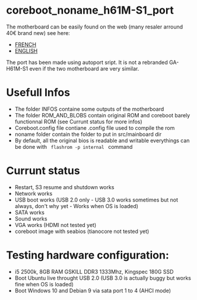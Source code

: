 # coreboot_noname_h61M-S1_port

The motherboard can be easily found on the web (many resaler arround 40€ brand new) see here:
* [FRENCH](https://fr.aliexpress.com/item/4000389822919.html?spm=a2g0s.9042311.0.0.57e76c37nCrNWl)
* [ENGLISH](https://www.aliexpress.com/item/33039746246.html?spm=a2g0o.productlist.0.0.327b72b7D1Vxwq&algo_pvid=6c6c2d30-f8df-4a95-89cf-e7164bdef7f2&algo_expid=6c6c2d30-f8df-4a95-89cf-e7164bdef7f2-1&btsid=0ab6d59515878571088523039e33b9&ws_ab_test=searchweb0_0,searchweb201602_,searchweb201603_)

The port has been made using autoport sript. It is not a rebranded GA-H61M-S1 even if the two motherboard are very similar.

# Usefull Infos

* The folder INFOS containe some outputs of the motherboard
* The folder ROM_AND_BLOBS contain original ROM and coreboot barely functionnal ROM (see Currunt status for more infos)
* Coreboot.config file contiane .config file used to compile the rom
* noname folder contain the folder to put in src/mainboard dir
* By default, all the original bios is readable and writable everythings can be done with <code> flashrom -p internal </code> command

# Currunt status

* Restart, S3 resume and shutdown works
* Network works
* USB boot works (USB 2.0 only - USB 3.0 works sometimes but not always, don't why yet - Works when OS is loaded)
* SATA works
* Sound works
* VGA works (HDMI not tested yet)
* coreboot image with seabios (tianocore not tested yet)

# Testing hardware configuration:
* i5 2500k, 8GB RAM GSKILL DDR3 1333Mhz, Kingspec 180G SSD
* Boot Ubuntu live throught USB 2.0 (USB 3.0 is actually buggy but works fine when OS is loaded)
* Boot Windows 10 and Debian 9 via sata port 1 to 4 (AHCI mode)
